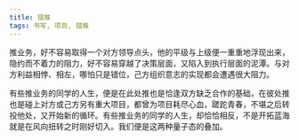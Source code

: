 ```yaml
---
title: 错推
tags: 书写, 项目, 错推
---
```



推业务，好不容易取得一个对方领导点头，他的平级与上级便一重重地浮现出来，隐约而不着力的阻力，好不容易穿越了决策层面，又陷入到执行层面的泥潭。与对方利益相悖、相左，哪怕只是错位，己方组织意志的实现都会遭遇很大阻力。

有些推业务的同学的人生，便是在此处推也是恰逢双方缺乏合作的基础，在彼处推也是碰上对方或己方另有重大项目，都曾为项目耗尽心血，蹉跎青春，不堪之后转投他处，又开始新的循环。有些推业务的同学的人生，却恰恰相反，不是开拓蓝海就是在风向扭转之时刚好切入。我们便是这两种量子态的叠加。

